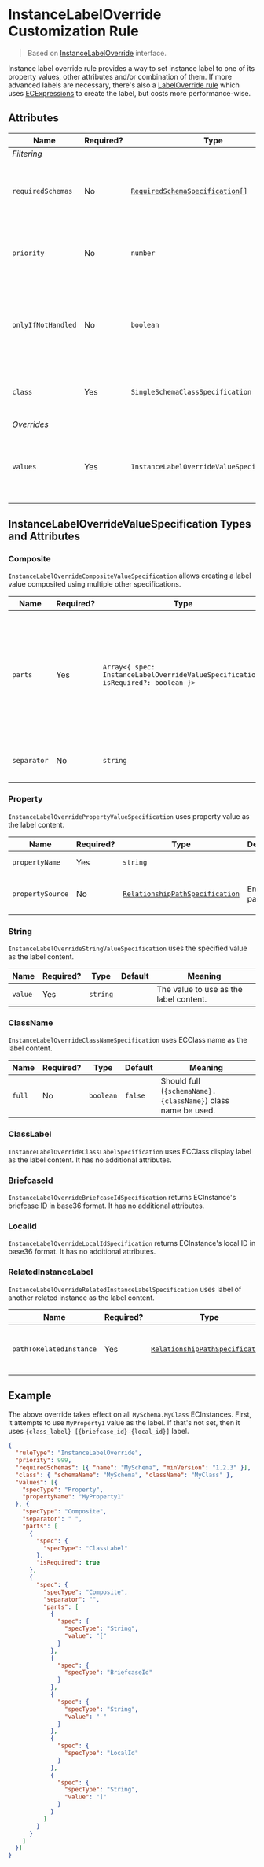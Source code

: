 # InstanceLabelOverride Customization Rule

> Based on [InstanceLabelOverride]($presentation-common) interface.

Instance label override rule provides a way to set instance label to one of its property values, other attributes and/or combination of them. If more
advanced labels are necessary, there's also a [LabelOverride rule](./LabelOverride.md) which uses [ECExpressions](../Advanced/ECExpressions.md) to create the
label, but costs more performance-wise.

## Attributes

| Name               | Required? | Type                                                                 | Default | Meaning                                                                                    |
| ------------------ | --------- | -------------------------------------------------------------------- | ------- | ------------------------------------------------------------------------------------------ |
| *Filtering*        |
| `requiredSchemas`  | No        | [`RequiredSchemaSpecification[]`](../Advanced/SchemaRequirements.md) | `[]`    | Specifications that define schema requirements for the rule to take effect.                |
| `priority`         | No        | `number`                                                             | `1000`  | Defines the order in which presentation rules are evaluated.                               |
| `onlyIfNotHandled` | No        | `boolean`                                                            | `false` | Should this rule be ignored if there is already an existing rule with a higher priority.   |
| `class`            | Yes       | `SingleSchemaClassSpecification`                                     |         | Specification of the ECClass to apply this rule to.                                        |
| *Overrides*        |
| `values`           | Yes       | `InstanceLabelOverrideValueSpecification[]`                          |         | Specifications for the label value. The first non-empty value is used as the actual label. |

## InstanceLabelOverrideValueSpecification Types and Attributes

### Composite

`InstanceLabelOverrideCompositeValueSpecification` allows creating a label value composited using multiple other specifications.

| Name        | Required? | Type                                                                             | Default         | Meaning                                                                                                                                               |
| ----------- | --------- | -------------------------------------------------------------------------------- | --------------- | ----------------------------------------------------------------------------------------------------------------------------------------------------- |
| `parts`     | Yes       | `Array<{ spec: InstanceLabelOverrideValueSpecification; isRequired?: boolean }>` |                 | Parts of the value. If any of the parts with `isRequired` flag evaluate to an empty string, the result of this specification is also an empty string. |
| `separator` | No        | `string`                                                                         | Space character | Separator to use when joining the parts.                                                                                                              |

### Property

`InstanceLabelOverridePropertyValueSpecification` uses property value as the label content.

| Name             | Required? | Type                                                                                | Default    | Meaning                                                                                                                                                 |
| ---------------- | --------- | ----------------------------------------------------------------------------------- | ---------- | ------------------------------------------------------------------------------------------------------------------------------------------------------- |
| `propertyName`   | Yes       | `string`                                                                            |            | Name of the property whose value should be used.                                                                                                        |
| `propertySource` | No        | [`RelationshipPathSpecification`](../Common-Rules/RelationshipPathSpecification.md) | Empty path | [Specification of the relationship path](../Common-Rules/RelationshipPathSpecification.md) from `InstanceLabelOverride.class` to class of the property. |

### String

`InstanceLabelOverrideStringValueSpecification` uses the specified value as the label content.

| Name    | Required? | Type     | Default | Meaning                                |
| ------- | --------- | -------- | ------- | -------------------------------------- |
| `value` | Yes       | `string` |         | The value to use as the label content. |

### ClassName

`InstanceLabelOverrideClassNameSpecification` uses ECClass name as the label content.

| Name   | Required? | Type      | Default | Meaning                                                      |
| ------ | --------- | --------- | ------- | ------------------------------------------------------------ |
| `full` | No        | `boolean` | `false` | Should full (`{schemaName}.{className}`) class name be used. |

### ClassLabel

`InstanceLabelOverrideClassLabelSpecification` uses ECClass display label as the label content. It has no additional attributes.

### BriefcaseId

`InstanceLabelOverrideBriefcaseIdSpecification` returns ECInstance's briefcase ID in base36 format. It has no additional attributes.

### LocalId

`InstanceLabelOverrideLocalIdSpecification` returns ECInstance's local ID in base36 format. It has no additional attributes.

### RelatedInstanceLabel

`InstanceLabelOverrideRelatedInstanceLabelSpecification` uses label of another related instance as the label content.

| Name                    | Required? | Type                                                                                | Default | Meaning                                                                                                                                                         |
| ----------------------- | --------- | ----------------------------------------------------------------------------------- | ------- | --------------------------------------------------------------------------------------------------------------------------------------------------------------- |
| `pathToRelatedInstance` | Yes       | [`RelationshipPathSpecification`](../Common-Rules/RelationshipPathSpecification.md) |         | [Specification of the relationship path](../Common-Rules/RelationshipPathSpecification.md) from `InstanceLabelOverride.class` to class of the related instance. |

## Example

The above override takes effect on all `MySchema.MyClass` ECInstances. First, it attempts to use `MyProperty1` value as the label. If that's not
set, then it uses `{class_label} [{briefcase_id}-{local_id}]` label.

```JSON
{
  "ruleType": "InstanceLabelOverride",
  "priority": 999,
  "requiredSchemas": [{ "name": "MySchema", "minVersion": "1.2.3" }],
  "class": { "schemaName": "MySchema", "className": "MyClass" },
  "values": [{
    "specType": "Property",
    "propertyName": "MyProperty1"
  }, {
    "specType": "Composite",
    "separator": " ",
    "parts": [
      {
        "spec": {
          "specType": "ClassLabel"
        },
        "isRequired": true
      },
      {
        "spec": {
          "specType": "Composite",
          "separator": "",
          "parts": [
            {
              "spec": {
                "specType": "String",
                "value": "["
              }
            },
            {
              "spec": {
                "specType": "BriefcaseId"
              }
            },
            {
              "spec": {
                "specType": "String",
                "value": "-"
              }
            },
            {
              "spec": {
                "specType": "LocalId"
              }
            },
            {
              "spec": {
                "specType": "String",
                "value": "]"
              }
            }
          ]
        }
      }
    ]
  }]
}
```
